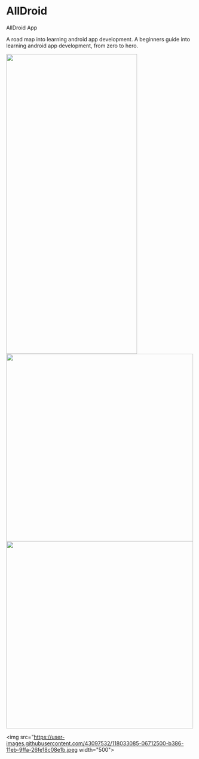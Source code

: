 # AllDroid
AllDroid App

A road map into learning android app development. A beginners guide into learning android app development, from zero to hero.

<img src="https://user-images.githubusercontent.com/43097532/118033081-04a76180-b386-11eb-8efd-3c1b61c6a788.jpeg" width="350"  height ="800">

<img src="https://user-images.githubusercontent.com/43097532/118033078-040ecb00-b386-11eb-83c1-3ba0a930fe1d.jpeg" width="500">

<img src="https://user-images.githubusercontent.com/43097532/118033083-05d88e80-b386-11eb-903c-f7dfdbe4c15b.jpeg" width="500">

<img src="https://user-images.githubusercontent.com/43097532/118033085-06712500-b386-11eb-9ffa-26fe18c08e1b.jpeg width="500">
